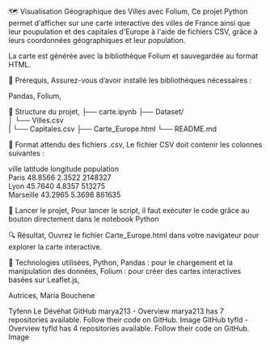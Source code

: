 🗺️ Visualisation Géographique des Villes avec Folium,
Ce projet Python permet d'afficher sur une carte interactive des villes de France ainsi que leur poupulation et des capitales d'Europe à l'aide de fichiers CSV, grâce à leurs coordonnées géographiques et leur population. 

La carte est générée avec la bibliothèque Folium et sauvegardée au format HTML.

🔧 Prérequis,
Assurez-vous d’avoir installé les bibliothèques nécessaires :

Pandas,
Folium,

📁 Structure du projet,
├── carte.ipynb
├── Dataset/ \
│   └── Villes.csv \
|   └── Capitales.csv
├── Carte_Europe.html
└── README.md

📄 Format attendu des fichiers .csv,
Le fichier CSV doit contenir les colonnes suivantes :

ville    latitude    longitude    population \
Paris    48.8566    2.3522    2148327 \
Lyon    45.7640    4.8357    513275 \
Marseille    43.2965    5.3698    861635

🚀 Lancer le projet,
Pour lancer le script, il faut exécuter le code grâce au bouton directement dans le notebook Python


🔍 Résultat,
Ouvrez le fichier Carte_Europe.html dans votre navigateur pour explorer la carte interactive.

🧠 Technologies utilisées,
Python,
Pandas : pour le chargement et la manipulation des données,
Folium : pour créer des cartes interactives basées sur Leaflet.js,

Autrices,
Maria Bouchene

Tyfenn Le Dévéhat 
GitHub
marya213 - Overview
marya213 has 7 repositories available. Follow their code on GitHub.
Image
GitHub
tyfld - Overview
tyfld has 4 repositories available. Follow their code on GitHub.
Image
